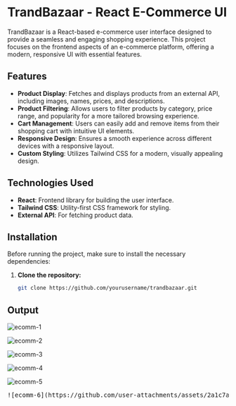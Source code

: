 # TrandBazaar - React E-Commerce UI

TrandBazaar is a React-based e-commerce user interface designed to provide a seamless and engaging shopping experience. This project focuses on the frontend aspects of an e-commerce platform, offering a modern, responsive UI with essential features.

## Features

- **Product Display**: Fetches and displays products from an external API, including images, names, prices, and descriptions.
- **Product Filtering**: Allows users to filter products by category, price range, and popularity for a more tailored browsing experience.
- **Cart Management**: Users can easily add and remove items from their shopping cart with intuitive UI elements.
- **Responsive Design**: Ensures a smooth experience across different devices with a responsive layout.
- **Custom Styling**: Utilizes Tailwind CSS for a modern, visually appealing design.

## Technologies Used

- **React**: Frontend library for building the user interface.
- **Tailwind CSS**: Utility-first CSS framework for styling.
- **External API**: For fetching product data.

## Installation

Before running the project, make sure to install the necessary dependencies:

1. **Clone the repository:**
   ```bash
   git clone https://github.com/yourusername/trandbazaar.git
   ```

## Output


![ecomm-1](https://github.com/user-attachments/assets/3f5ddca0-4106-4b25-8821-bd0ee242b898)



![ecomm-2](https://github.com/user-attachments/assets/912654f0-7eee-4374-b061-04cd21373f56)



![ecomm-3](https://github.com/user-attachments/assets/eeea6799-cfdb-4e51-9ffa-2e9086a73593)



![ecomm-4](https://github.com/user-attachments/assets/028e237b-b1a9-4c43-9950-a01cbda95fd0)



![ecomm-5](https://github.com/user-attachments/assets/8c3e9515-ac2e-49fe-8891-a3cbfd9dfd5f)


<pre>
![ecomm-6](https://github.com/user-attachments/assets/2a1c7a2c-2b4b-48c0-90ea-5979b3f68300)     ![ecomm-10](https://github.com/user-attachments/assets/d1370134-5896-470b-9383-482e299a5b55)
</pre>

